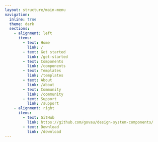 ```yaml
---
layout: structure/main-menu
navigation:
  inline: true
  theme: dark
  sections:
    - alignment: left
      items:
        - text: Home
          link: /
        - text: Get started
          link: /get-started
        - text: Components
          link: /components
        - text: Templates
          link: /templates
        - text: About
          link: /about
        - text: Community
          link: /community
        - text: Support
          link: /support
    - alignment: right
      items:
        - text: GitHub
          link: https://github.com/govau/design-system-components/
        - text: Download
          link: /download
---
```

